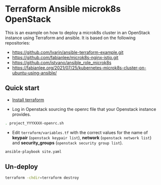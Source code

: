 # Terraform Ansible microk8s OpenStack

This is an example on how to deploy a microk8s cluster in an OpenStack instance using Terraform and ansible. It is based on the following repositories:

* https://github.com/lvarin/ansible-terraform-example.git
* https://github.com/fabianlee/microk8s-nginx-istio.git
* https://github.com/istvano/ansible_role_microk8s
* https://fabianlee.org/2021/07/25/kubernetes-microk8s-cluster-on-ubuntu-using-ansible/

## Quick start

* [Install terraform](https://www.terraform.io/downloads.html)

* Log in Openstack sourcing the openrc file that your Openstack instance provides.

```sh
. project_YYYXXXX-openrc.sh
```

* Edit `terraform/variables.tf` with the correct values for the name of **keypair** (`openstack keypair list`), **network** (`openstack network list`) and **security_groups** (`openstack security group list`).

```sh
ansible-playbook site.yaml
```

## Un-deploy

```sh
terraform -chdir=terraform destroy
```

